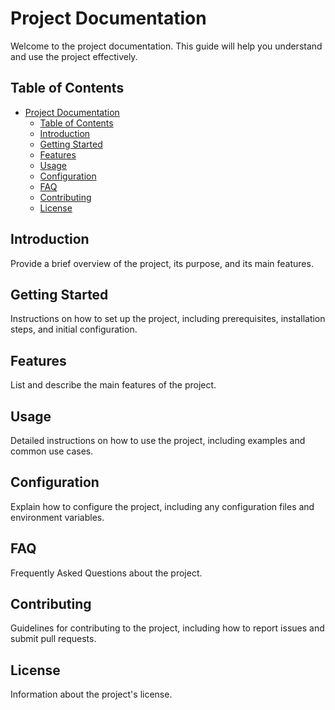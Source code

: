 # Project Documentation

Welcome to the project documentation. This guide will help you understand and use the project effectively.

## Table of Contents

- [Project Documentation](#project-documentation)
  - [Table of Contents](#table-of-contents)
  - [Introduction](#introduction)
  - [Getting Started](#getting-started)
  - [Features](#features)
  - [Usage](#usage)
  - [Configuration](#configuration)
  - [FAQ](#faq)
  - [Contributing](#contributing)
  - [License](#license)

## Introduction

Provide a brief overview of the project, its purpose, and its main features.

## Getting Started

Instructions on how to set up the project, including prerequisites, installation steps, and initial configuration.

## Features

List and describe the main features of the project.

## Usage

Detailed instructions on how to use the project, including examples and common use cases.

## Configuration

Explain how to configure the project, including any configuration files and environment variables.

## FAQ

Frequently Asked Questions about the project.

## Contributing

Guidelines for contributing to the project, including how to report issues and submit pull requests.

## License

Information about the project's license.
